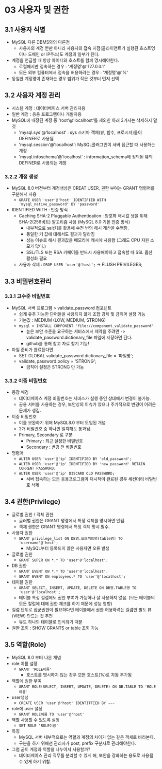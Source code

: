 # 03 사용자 및 권한
## 3.1 사용자 식별
- MySQL 다른 DBMS와의 다른점
  - 사용자의 계정 뿐만 아니라 사용자의 접속 지점(클라이언트가 실행된 호스트명이나 도메인 or IP주소)도 계정의 일부가 된다.
- 계정을 언급할 때 항상 아이디와 호스트를 함께 명시해야한다.
  - 로컬에서만 접속하는 경우 : '계정명'@'127.0.0.1'
  - 모든 외부 컴퓨터에서 접속을 허용하려는 경우 : '계정명'@'%'
- 동일한 계정명이 존재하는 경우 범위가 작은 것부터 먼저 선택
## 3.2 사용자 계정 관리
- 시스템 계정 : 데이터베이스 서버 관리자용
- 일반 계정 : 응용 프로그램이나 개발자용
- MySQL에 내장된 계정 중 'root'@'localhost'를 제외한 아래 3가지는 삭제하지 말것
  - 'mysql.sys'@'localhost' : sys 스키마 객체(뷰, 함수, 프로시저)들이 DEFINER로 사용됨
  - 'mysql.session'@'localhost': MySQL플러그인이 서버 접근할 때 사용하는 계정
  - 'mysql.infoschema'@'localhost' : information_schema에 정의된 뷰의 DEFINER로 사용되는 계정
### 3.2.2 계정 생성
- MySQL 8.0 버전부터 계정생성은 CREAT USER, 권한 부여는 GRANT 명령어를 구분해서 사용
  - ```GRATE USER 'user'@'host' IDENTIFIED WITH 'mysql_native_password' BY 'password'```
- IDENTIFIED WITH : 인증 방식
  - Caching SHA-2 Pluggable Authentication : 암호화 해시값 생을 위해 SHA-2(256비트) 알고리즘 사용 (MySQL 8.0 기본 인증 방식)
    - 내부적으로 salt키를 활용해 수천 번의 해시 계산을 수행함.
    - 동일한 키 값에 대해서도 결과가 달라짐
    - 성능 이슈로 해시 결과값을 메모리에 캐시에 사용함 (그래도 CPU 자원 소모가 많다.) 
    - SSL/TLS 또는 RSA 키페어를 반드시 사용해야하고 접속할 때 SSL 옵션 활성화 필요
  - 사용자 삭제 : ```DROP USER 'user'@'host';``` -> FLUSH PRIVILEGES;
## 3.3 비밀번호관리
### 3.3.1 고수준 비밀번호
- MySQL 서버 프로그램 > validate_password 컴포넌트 
  - 쉽게 유추 가능한 단어들을 사용되지 않게 조합 강제 및 금칙어 설정 가능
  - 기본값 : MEDIUM (LOW, MEDIUM, STRONG)
  - ```mysql > INSTALL COMPONENT 'file://component_validate_password'```
    - 높은 보안 수준을 요구하는 서비스에서 제약을 주려면 -> validate_password.dictionary_file 파일에 저장하면 된다.
    - github를 통해 참고 자료 찾기 기능!
- 파일 준비가 완료된다면
  - SET GLOBAL validate_password.dictionary_file = '파일명';
  - validate_password.policy = 'STRONG';
    - 금칙어 설정은 STRONG 만 가능
### 3.3.2 이중 비밀번호
- 등장 배경
  - 데이터베이스 계정 비밀번호는 서비스가 실행 중인 상태에서 변경이 불가능.
  - 공용 서버를 사용하는 경우, 보안상의 이슈가 있으나 주기적으로 변경이 어려운 문제가 생김.
- 이중 비밀번호
  - 이를 보완하기 위해 MySQL8.0 부터 도입된 개념
  - 2개 비밀번호 중 하나만 일치해도 통과됨.
  - Primary, Secondary 로 구분
    - Primary : 최근 설정한 비밀번호
    - Secondary : 변경 전 비밀번호 
- 명령어
  - ```ALTER USER 'user'@'ip' IDENTIFIED BY 'old_password';```
  - ```ALTER USER 'user'@'ip' IDENTIFIED BY 'new_password' RETAIN CURRENT PASSWORD;```
  - ```ALTER USER 'user'@'ip' DISCARD OLD PASSWORD;```
    - 서버 접속하는 모든 응용프로그램이 재시작이 완료된 경우 세컨더리 비밀번호 삭제
## 3.4 권한(Privilege)
- 글로벌 권한 / 객체 권한
  - 글러벌 권한은 GRANT 명령에서 특정 객체를 명시하면 안됨.
  - 객체 권한은 GRANT 명령에서 특정 객체 명시 필수.
- 사용자 권한
  - ```GRANT privilege_list ON DB명.오브젝트명(table명) TO 'username'@'host';```
    - MySQL부터 등록되지 않은 사용자면 오류 발생
- 글로벌 권한
  - ```GRANT SUPER ON *.* TO 'user'@'localhost';```
- DB 권한
  - ```GRANT EVENT ON *.* TO 'user'@'localhost';```
  - ```GRANT EVENT ON employees.* TO 'user'@'localhost';```
- 테이블 권한
  - ```GRANT SELECT, INSERT, UPDATE, DELETE ON DB명.TABLE명 TO 'user'@'localhost';```
  - 테이블 특정 컬럼에도 권한 부여가 가능하나 잘 사용하지 않음. (모든 테이블의 모든 칼럼에 대해 권한 체크를 하기 때문에 성능 영향)
- 컬럼 단위로 접군권한이 필요하다면 테이블에서 권한 허용하려는 컬럼만 별도 뷰(VIEW) 만드는 것 추천
  - 뷰도 하나의 테이블로 인식되기 때문
- 권한 조회 : SHOW GRANTS or table 조회 가능
## 3.5 역할(Role)
- MySQL 8.0 부터 나온 개념
- role 이름 설정
  - ```GRANT 'ROLE이름'```
    - 호스트를 명시하지 않는 경우 모든 호스트(%)로 자동 추가됨
- 역할에 권한 부여
  - ```GRANT ROLE(SELECT, INSERT, UPDATE, DELETE) ON DB.TABLE TO 'ROLE이름'```
- user생성
  - ```CREATE USER 'user'@'host' IDENTITFIED BY ~~~```
- role에 user 설정
  - ```GRANT ROLE이름 TO 'user'@'host'```
- 역할 사용할 수 있도록 실행
  - ```SET ROLE 'ROLE이름'```
- 특징
  - MySQL 서버 내부적으로는 역할과 계정의 차이가 없는 같은 객체로 바라본다.
  - 구분을 하기 위해선 관리자가 post, prefix 구분자로 관리해야한다.
- 그럼 굳이 계정과 역할을 나누어서 사용할까?
  - 데이터베이스 관리 직무를 분리할 수 있게 해, 보안을 강화하는 용도로 사용될 수 있게 하기 위함.
